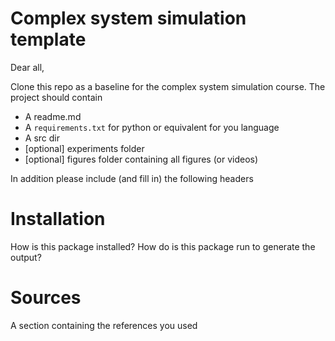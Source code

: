 # Complex system simulation template

Dear all,

Clone this repo as a baseline for the complex system simulation course. The project should contain

- A readme.md
- A `requirements.txt` for python or equivalent for you language
- A src dir
- [optional] experiments folder
- [optional] figures folder containing all figures (or videos)

In addition please include (and fill in) the following headers

# Installation
How is this package installed?
How do is this package run to generate the output?

# Sources
A section containing the references you used
